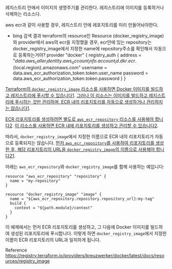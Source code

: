 레지스트리 안에서 이미지의 생명주기를 관리한다.
레지스트리에 이미지를 등록하거나 삭제하는 리소스다.

aws ecr과 같이 사용할 경우, 레지스트리 안에 레포지토리를 미리 만들어놔야한다.

- bing 검색 결과
terraform의 resource인 Resource (docker_registry_image)와 provider에서 aws의 ecr을 지정했을 경우, ecr안에 있는 repository는 docker_registry_image에서 지정한 name에 repository주소를 확인해서 자동으로 등록하는거야? provider "docker" { registry_auth { address = "${data.aws_caller_identity.aws_account_info.account_id}.dkr.ecr.${local.region}.amazonaws.com" username = data.aws_ecr_authorization_token.token.user_name password = data.aws_ecr_authorization_token.token.password } }


[Terraform의 `docker_registry_image` 리소스를 사용하면 Docker 이미지를 빌드하고 레지스트리에 푸시할 수 있습니다](https://registry.terraform.io/providers/kreuzwerker/docker/latest/docs/resources/registry_image)[1](https://registry.terraform.io/providers/kreuzwerker/docker/latest/docs/resources/registry_image). [그러나 이 리소스는 이미지를 빌드하고 레지스트리에 푸시하는 것만 관리하며, ECR 내의 리포지토리를 자동으로 생성하거나 관리하지는 않습니다](https://registry.terraform.io/providers/kreuzwerker/docker/latest/docs/resources/registry_image)[1](https://registry.terraform.io/providers/kreuzwerker/docker/latest/docs/resources/registry_image).

[ECR 리포지토리를 생성하려면 별도로 `aws_ecr_repository` 리소스를 사용해야 합니다](https://registry.terraform.io/providers/hashicorp/aws/latest/docs/resources/ecr_repository)[2](https://registry.terraform.io/providers/hashicorp/aws/latest/docs/resources/ecr_repository). [이 리소스를 사용하면 ECR 내에 리포지토리를 생성하고 관리할 수 있습니다](https://registry.terraform.io/providers/kreuzwerker/docker/latest/docs/resources/registry_image)[2](https://registry.terraform.io/providers/hashicorp/aws/latest/docs/resources/ecr_repository).

따라서, `docker_registry_image`에서 지정한 이름으로 ECR 내의 리포지토리가 자동으로 등록되지는 않습니다. [먼저 `aws_ecr_repository`를 사용하여 리포지토리를 생성한 후, 해당 리포지토리의 URL을 `docker_registry_image`의 이름으로 사용해야 합니다](https://registry.terraform.io/providers/hashicorp/aws/latest/docs/resources/ecr_repository)[2](https://registry.terraform.io/providers/hashicorp/aws/latest/docs/resources/ecr_repository)[1](https://registry.terraform.io/providers/kreuzwerker/docker/latest/docs/resources/registry_image).

아래는 `aws_ecr_repository`와 `docker_registry_image`를 함께 사용하는 예입니다:

```hcl
resource "aws_ecr_repository" "repository" {
  name = "my-repository"
}

resource "docker_registry_image" "image" {
  name = "${aws_ecr_repository.repository.repository_url}:my-tag"
  build {
    context = "${path.module}/context"
  }
}
```

이 예제에서는 먼저 ECR 리포지토리를 생성하고, 그 다음에 Docker 이미지를 빌드하여 생성된 리포지토리에 푸시합니다. 이렇게 하면 `docker_registry_image`에서 지정한 이름이 ECR 리포지토리의 URL과 일치하게 됩니다.


Reference
https://registry.terraform.io/providers/kreuzwerker/docker/latest/docs/resources/registry_image
